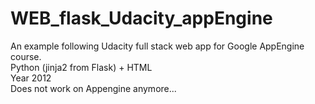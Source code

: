 # WEB_flask_Udacity_appEngine
An example following Udacity full stack web app for Google AppEngine course.  
Python (jinja2 from Flask) + HTML  
Year 2012  
Does not work on Appengine anymore...  
